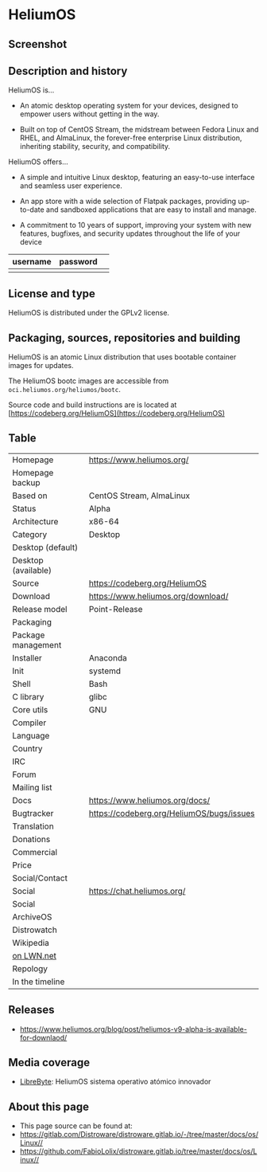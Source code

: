 # HeliumOS

## Screenshot


## Description and history

HeliumOS is...

- An atomic desktop operating system for your devices, designed to empower users without getting in the way.

- Built on top of CentOS Stream, the midstream between Fedora Linux and RHEL, and AlmaLinux, the forever-free enterprise Linux distribution, inheriting stability, security, and compatibility.

HeliumOS offers...

- A simple and intuitive Linux desktop, featuring an easy-to-use interface and seamless user experience.

- An app store with a wide selection of Flatpak packages, providing up-to-date and sandboxed applications that are easy to install and manage.

- A commitment to 10 years of support, improving your system with new features, bugfixes, and security updates throughout the life of your device

| username | password |  |
|----------|----------|--|
|  |  |  |


## License and type

HeliumOS is distributed under the GPLv2 license.

## Packaging, sources, repositories and building

HeliumOS is an atomic Linux distribution that uses bootable container images for updates.

The HeliumOS bootc images are accessible from `oci.heliumos.org/heliumos/bootc`.

Source code and build instructions are is located at [https://codeberg.org/HeliumOS](https://codeberg.org/HeliumOS)

## Table

|                       |  |
|-----------------------|--|
| Homepage              | https://www.heliumos.org/ |
| Homepage backup       |  |
| Based on              | CentOS Stream, AlmaLinux |
| Status                | Alpha |
| Architecture          | x86-64 |
| Category              | Desktop |
| Desktop (default)     |  |
| Desktop (available)   |  |
| Source                | https://codeberg.org/HeliumOS |
| Download              | https://www.heliumos.org/download/ |
| Release model         | Point-Release |
| Packaging             |  |
| Package management    |  |
| Installer             | Anaconda |
| Init                  | systemd |
| Shell                 | Bash |
| C library             | glibc |
| Core utils            | GNU |
| Compiler              |  |
| Language              |  |
| Country               |  |
| IRC                   |  |
| Forum                 |  |
| Mailing list          |  |
| Docs                  | https://www.heliumos.org/docs/ |
| Bugtracker            | https://codeberg.org/HeliumOS/bugs/issues |
| Translation           |  |
| Donations             |  |
| Commercial            |  |
| Price                 |  |
| Social/Contact        |  |
| Social                | https://chat.heliumos.org/ |
| Social                |  |
| ArchiveOS             |  |
| Distrowatch           |  |
| Wikipedia             |  |
| [on LWN.net](https://lwn.net/Distributions/) |  |
| Repology              |  |
| In the timeline       |  |


## Releases

* https://www.heliumos.org/blog/post/heliumos-v9-alpha-is-available-for-downlaod/


## Media coverage

* [LibreByte](https://www.youtube.com/watch?v=3lc4uOXYqr4): HeliumOS sistema operativo atómico innovador


## About this page

* This page source can be found at:
* <https://gitlab.com/Distroware/distroware.gitlab.io/-/tree/master/docs/os/Linux//>
* <https://github.com/FabioLolix/distroware.gitlab.io/tree/master/docs/os/Linux//>
